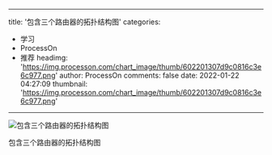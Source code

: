 
---
title: '包含三个路由器的拓扑结构图'
categories: 
 - 学习
 - ProcessOn
 - 推荐
headimg: 'https://img.processon.com/chart_image/thumb/602201307d9c0816c3e6c977.png'
author: ProcessOn
comments: false
date: 2022-01-22 04:27:09
thumbnail: 'https://img.processon.com/chart_image/thumb/602201307d9c0816c3e6c977.png'
---

<div>   
<img class="thumb" alt="包含三个路由器的拓扑结构图" src="https://img.processon.com/chart_image/thumb/602201307d9c0816c3e6c977.png" referrerpolicy="no-referrer">
<p>包含三个路由器的拓扑结构图</p>  
</div>
            